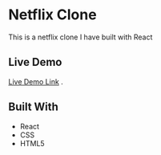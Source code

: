 # Netflix Clone

This is a netflix clone I have built with React 

## Live Demo

[Live Demo Link](https://pacific-springs-83803.herokuapp.com/) .

## Built With

- React
- CSS
- HTML5

